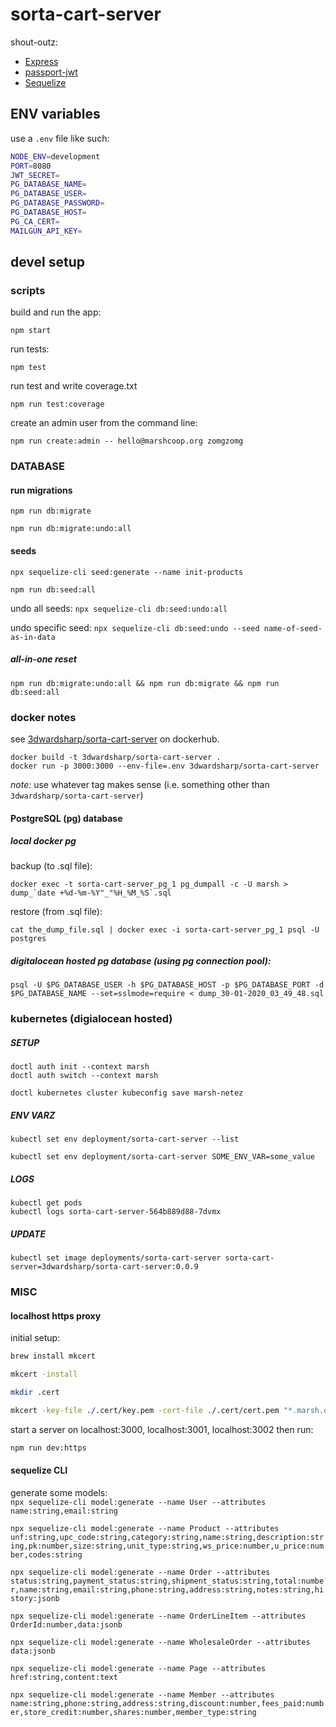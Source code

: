 # sorta-cart-server

shout-outz:

- [Express](https://expressjs.com/)
- [passport-jwt](http://www.passportjs.org/packages/passport-jwt/)
- [Sequelize](https://sequelize.org/)

## ENV variables

use a `.env` file like such:

```sh
NODE_ENV=development
PORT=8080
JWT_SECRET=
PG_DATABASE_NAME=
PG_DATABASE_USER=
PG_DATABASE_PASSWORD=
PG_DATABASE_HOST=
PG_CA_CERT=
MAILGUN_API_KEY=
```

## devel setup

### scripts

build and run the app:

`npm start`

run tests:

`npm test`

run test and write coverage.txt

`npm run test:coverage`

create an admin user from the command line:

`npm run create:admin -- hello@marshcoop.org zomgzomg`

### DATABASE

#### run migrations

`npm run db:migrate`

`npm run db:migrate:undo:all`

#### seeds

`npx sequelize-cli seed:generate --name init-products`

`npm run db:seed:all`

undo all seeds:
`npx sequelize-cli db:seed:undo:all`

undo specific seed:
`npx sequelize-cli db:seed:undo --seed name-of-seed-as-in-data`

##### all-in-one reset

`npm run db:migrate:undo:all && npm run db:migrate && npm run db:seed:all`

### docker notes

see [3dwardsharp/sorta-cart-server](https://hub.docker.com/r/3dwardsharp/sorta-cart-server) on dockerhub.

```
docker build -t 3dwardsharp/sorta-cart-server .
docker run -p 3000:3000 --env-file=.env 3dwardsharp/sorta-cart-server
```

_note:_ use whatever tag makes sense (i.e. something other than `3dwardsharp/sorta-cart-server`)

#### PostgreSQL (pg) database

##### local docker pg

backup (to .sql file):

```
docker exec -t sorta-cart-server_pg_1 pg_dumpall -c -U marsh > dump_`date +%d-%m-%Y"_"%H_%M_%S`.sql
```

restore (from .sql file):

```
cat the_dump_file.sql | docker exec -i sorta-cart-server_pg_1 psql -U postgres
```

##### digitalocean hosted pg database (using pg connection pool):

```
psql -U $PG_DATABASE_USER -h $PG_DATABASE_HOST -p $PG_DATABASE_PORT -d $PG_DATABASE_NAME --set=sslmode=require < dump_30-01-2020_03_49_48.sql
```

### kubernetes (digialocean hosted)

##### SETUP

```
doctl auth init --context marsh
doctl auth switch --context marsh

doctl kubernetes cluster kubeconfig save marsh-netez
```

##### ENV VARZ

```
kubectl set env deployment/sorta-cart-server --list

kubectl set env deployment/sorta-cart-server SOME_ENV_VAR=some_value
```

##### LOGS

```
kubectl get pods
kubectl logs sorta-cart-server-564b889d88-7dvmx
```

##### UPDATE

```
kubectl set image deployments/sorta-cart-server sorta-cart-server=3dwardsharp/sorta-cart-server:0.0.9
```

### MISC

#### localhost https proxy

initial setup:

```sh
brew install mkcert

mkcert -install

mkdir .cert

mkcert -key-file ./.cert/key.pem -cert-file ./.cert/cert.pem "*.marsh.dev" localhost 127.0.0.1 ::1
```

start a server on localhost:3000, localhost:3001, localhost:3002 then run:

```sh
npm run dev:https
```

#### sequelize CLI

generate some models:  
`npx sequelize-cli model:generate --name User --attributes name:string,email:string`

`npx sequelize-cli model:generate --name Product --attributes unf:string,upc_code:string,category:string,name:string,description:string,pk:number,size:string,unit_type:string,ws_price:number,u_price:number,codes:string`

`npx sequelize-cli model:generate --name Order --attributes status:string,payment_status:string,shipment_status:string,total:number,name:string,email:string,phone:string,address:string,notes:string,history:jsonb`

`npx sequelize-cli model:generate --name OrderLineItem --attributes OrderId:number,data:jsonb`

`npx sequelize-cli model:generate --name WholesaleOrder --attributes data:jsonb`

`npx sequelize-cli model:generate --name Page --attributes href:string,content:text`

`npx sequelize-cli model:generate --name Member --attributes name:string,phone:string,address:string,discount:number,fees_paid:number,store_credit:number,shares:number,member_type:string`
